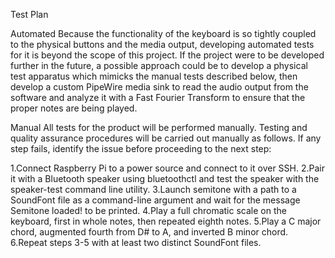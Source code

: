 Test Plan

Automated
Because the functionality of the keyboard is so tightly coupled to the physical buttons and the media output, developing automated tests for it is beyond the scope of this project.
If the project were to be developed further in the future, a possible approach could be to develop a physical test apparatus which mimicks the manual tests described below, then develop a custom PipeWire media sink to read the audio output from the software and analyze it with a Fast Fourier Transform to ensure that the proper notes are being played.

Manual
All tests for the product will be performed manually.
Testing and quality assurance procedures will be carried out manually as follows. If any step fails, identify the issue before proceeding to the next step:

1.Connect Raspberry Pi to a power source and connect to it over SSH.
2.Pair it with a Bluetooth speaker using bluetoothctl and test the speaker with the speaker-test command line utility.
3.Launch semitone with a path to a SoundFont file as a command-line argument and wait for the message Semitone loaded! to be printed.
4.Play a full chromatic scale on the keyboard, first in whole notes, then repeated eighth notes.
5.Play a C major chord, augmented fourth from D# to A, and inverted B minor chord.
6.Repeat steps 3-5 with at least two distinct SoundFont files.
